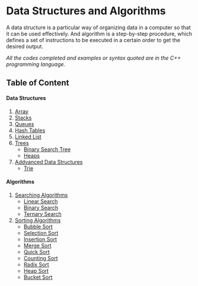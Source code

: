 # Data Structures and Algorithms

A data structure is a particular way of organizing data in a computer so that it can be used effectively. And algorithm is a step-by-step procedure, which defines a set of instructions to be executed in a certain order to get the desired output.

*All the codes completed and examples or syntax quoted are in the C++ programming language.*

## Table of Content

#### Data Structures

1. [Array](https://github.com/jainayu/Data-Structures/tree/master/Arrays)
2. [Stacks](https://github.com/jainayu/Data-Structures/tree/master/Stacks)
3. [Queues](https://github.com/jainayu/Data-Structures/tree/master/Queues)
4. [Hash Tables](https://github.com/jainayu/Data-Structures/tree/master/Hash%20Tables)
5. [Linked List](https://github.com/jainayu/Data-Structures/tree/master/Linked%20List)
6. [Trees](https://github.com/jainayu/Data-Structures/tree/master/Trees)
      - [Binary Search Tree](https://github.com/jainayu/Data-Structures/tree/master/Trees#binary-search-tree-bst-see-implementation)
      - [Heaps](https://github.com/jainayu/Data-Structures/tree/master/Trees#heaps)
7. [Addvanced Data Structures](https://github.com/jainayu/Data-Structures/tree/master/Advanced%20Data%20Structures)
      - [Trie](https://github.com/jainayu/Data-Structures/tree/master/Advanced%20Data%20Structures#trie)

#### Algorithms

1. [Searching Algorithms](https://github.com/jainayu/Data-Structures-and-Algorithms/tree/master/Searching%20Algorithms)
      - [Linear Search](https://github.com/jainayu/Data-Structures-and-Algorithms/tree/master/Searching%20Algorithms#linear-search)
      - [Binary Search](https://github.com/jainayu/Data-Structures-and-Algorithms/tree/master/Searching%20Algorithms#binary-search)
      - [Ternary Search](https://github.com/jainayu/Data-Structures-and-Algorithms/tree/master/Searching%20Algorithms#ternary-search)
2. [Sorting Algorithms](https://github.com/jainayu/Data-Structures-and-Algorithms/tree/master/Sorting%20Algorithms)
      - [Bubble Sort](https://github.com/jainayu/Data-Structures-and-Algorithms/tree/master/Sorting%20Algorithm#bubble-sort)
      - [Selection Sort]()
      - [Insertion Sort]()
      - [Merge Sort]()
      - [Quick Sort]()
      - [Counting Sort]()
      - [Radix Sort]()
      - [Heap Sort]()
      - [Bucket Sort]()


